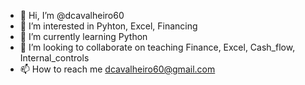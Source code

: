 - 👋 Hi, I’m @dcavalheiro60
- 👀 I’m interested in Pyhton, Excel, Financing  
- 🌱 I’m currently learning Python
- 💞️ I’m looking to collaborate on teaching Finance, Excel, Cash_flow, Internal_controls
- 📫 How to reach me dcavalheiro60@gmail.com

<!---
dcavalheiro60/dcavalheiro60 is a ✨ special ✨ repository because its `README.md` (this file) appears on your GitHub profile.
You can click the Preview link to take a look at your changes.
--->

